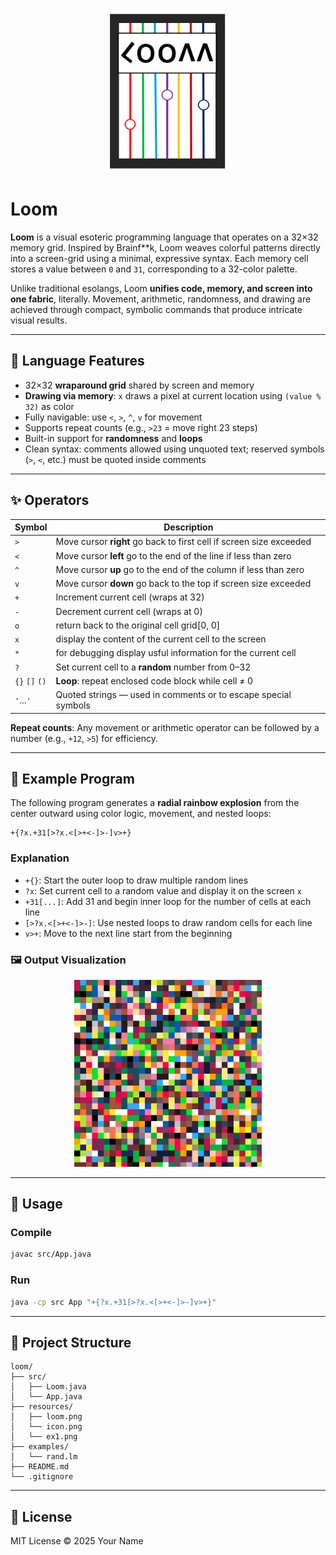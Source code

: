 <p align="center">
  <img src="resources/loom.png" alt="Loom Logo" width="200"/>
</p>

# Loom

**Loom** is a visual esoteric programming language that operates on a 32×32 memory grid. Inspired by Brainf**k, Loom weaves colorful patterns directly into a screen-grid using a minimal, expressive syntax. Each memory cell stores a value between `0` and `31`, corresponding to a 32-color palette.

Unlike traditional esolangs, Loom **unifies code, memory, and screen into one fabric**, literally. Movement, arithmetic, randomness, and drawing are achieved through compact, symbolic commands that produce intricate visual results.

---

## 🧵 Language Features

- 32×32 **wraparound grid** shared by screen and memory
- **Drawing via memory**: `x` draws a pixel at current location using `(value % 32)` as color
- Fully navigable: use `<`, `>`, `^`, `v` for movement
- Supports repeat counts (e.g., `>23` = move right 23 steps)
- Built-in support for **randomness** and **loops**
- Clean syntax: comments allowed using unquoted text; reserved symbols (`>`, `<`, etc.) must be quoted inside comments

---

## ✨ Operators

| Symbol   | Description                                                                 |
|----------|-----------------------------------------------------------------------------|
| `>`      | Move cursor **right** go back to first cell if screen size exceeded         |
| `<`      | Move cursor **left**  go to the end of  the line if less than zero          |
| `^`      | Move cursor **up**    go to the end of the column if less than zero         |
| `v`      | Move cursor **down**  go back to the top if screen size exceeded            |
| `+`      | Increment current cell (wraps at 32)                                        |
| `-`      | Decrement current cell (wraps at 0)                                         |
| `o`      | return back to the original cell grid[0, 0]                                 |
| `x`      | display the content of the current cell to the screen                       |
| `*`      | for debugging display usful information for the current cell                |
| `?`      | Set current cell to a **random** number from 0–32                           |
| `{}` `[]` `()` | **Loop**: repeat enclosed code block while cell ≠ 0                   |
| `'`...`'` | Quoted strings — used in comments or to escape special symbols             |

**Repeat counts**: Any movement or arithmetic operator can be followed by a number (e.g., `+12`, `>5`) for efficiency.

---

## 🧪 Example Program

The following program generates a **radial rainbow explosion** from the center outward using color logic, movement, and nested loops:



```loom
+{?x.+31[>?x.<[>+<-]>-]v>+}
```

### Explanation

- `+{}`: Start the outer loop to draw multiple random lines
- `?x`: Set current cell to a random value and display it on the screen `x`  
- `+31[...]`: Add 31 and begin inner loop for the number of cells at each line 
- `[>?x.<[>+<-]>-]`: Use nested loops to draw random cells for each line 
- `v>+`: Move to the next line start from the beginning

### 🖼️ Output Visualization

<p align="center">
  <img src="resources/ex1.png" alt="Loom Example Output" width="300"/>
</p>

---

## 🧰 Usage

### Compile

```bash
javac src/App.java
```

### Run

```bash
java -cp src App "+{?x.+31[>?x.<[>+<-]>-]v>+}"
```

---

## 📁 Project Structure

```
loom/
├── src/
│   ├── Loom.java
│   └── App.java
├── resources/
│   ├── loom.png
│   └── icon.png
│   └── ex1.png
├── examples/
│   └── rand.lm
├── README.md
└── .gitignore
```

---

## 📜 License

MIT License © 2025 Your Name